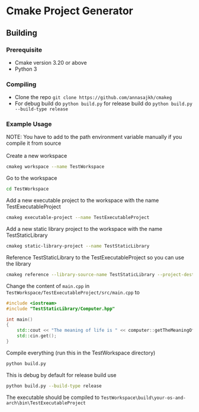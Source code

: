 # Cmake Project Generator

## Building

### Prerequisite 
- Cmake version 3.20 or above
- Python 3

### Compiling
- Clone the repo `git clone https://github.com/annasajkh/cmakeg`
- For debug build do `python build.py` for release build do `python build.py --build-type release`

### Example Usage
NOTE: You have to add to the path environment variable manually if you compile it from source<br><br>
Create a new workspace
```bash
cmakeg workspace --name TestWorkspace
```
Go to the workspace
```bash
cd TestWorkspace
```
Add a new executable project to the workspace with the name TestExecutableProject
```bash
cmakeg executable-project --name TestExecutableProject
```
Add a new static library project to the workspace with the name TestStaticLibrary
```bash
cmakeg static-library-project --name TestStaticLibrary
```
Reference TestStaticLibrary to the TestExecutableProject so you can use the library
```bash
cmakeg reference --library-source-name TestStaticLibrary --project-destination-name TestExecutableProject
```
Change the content of `main.cpp` in `TestWorkspace/TestExecutableProject/src/main.cpp` to
```cpp
#include <iostream>
#include "TestStaticLibrary/Computer.hpp"

int main()
{
    std::cout << "The meaning of life is " << computer::getTheMeaningOfLife() << "\n";
    std::cin.get();
}
```
Compile everything (run this in the TestWorkspace directory)
```bash
python build.py
```
This is debug by default for release build use
```bash
python build.py --build-type release
```
The executable should be compiled to `TestWorkspace\build\your-os-and-arch\bin\TestExecutableProject`